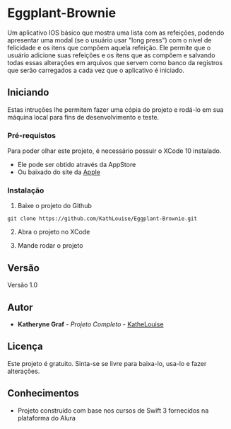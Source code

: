 # Eggplant-Brownie

Um aplicativo IOS básico que mostra uma lista com as refeições, podendo apresentar uma modal (se o usuário usar "long press") com o nível de felicidade e os itens que compõem aquela refeição.
Ele permite que o usuário adicione suas refeições e os itens que as compõem e salvando todas essas alterações em arquivos que servem como banco da registros que serão carregados a cada vez que o aplicativo é iniciado.

## Iniciando

Estas intruções lhe permitem fazer uma cópia do projeto e rodá-lo em sua máquina local para fins de desenvolvimento e teste. 

### Pré-requistos

Para poder olhar este projeto, é necessário possuir o XCode 10 instalado.

* Ele pode ser obtido através da AppStore
* Ou baixado do site da [Apple](https://developer.apple.com/develop/)

### Instalação

 1. Baixe o projeto do Github
 
 ```
 git clone https://github.com/KathLouise/Eggplant-Brownie.git
 ```
 2. Abra o projeto no XCode
 
 3. Mande rodar o projeto

## Versão

Versão 1.0

## Autor

* **Katheryne Graf** - *Projeto Completo* - [KatheLouise](https://github.com/KathLouise)

## Licença

Este projeto é gratuito. 
Sinta-se se livre para baixa-lo, usa-lo e fazer alterações.

## Conhecimentos

* Projeto construído com base nos cursos de Swift 3 fornecidos na plataforma do Alura
